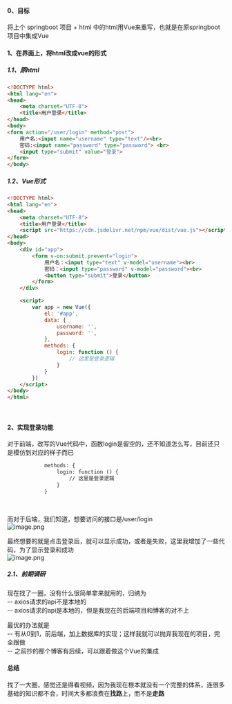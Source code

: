 #### 0、目标
将上个 springboot 项目 + html 中的html用Vue来重写，也就是在原springboot项目中集成Vue
<br />
#### 1、在界面上，将html改成vue的形式
##### 1.1、原html
```html
<!DOCTYPE html>
<html lang="en">
<head>
    <meta charset="UTF-8">
    <title>用户登录</title>
</head>
<body>
<form action="/user/login" method="post">
    用户名:<input name="username" type="text"/><br>
    密码:<input name="password" type="password"> <br>
    <input type="submit" value="登录">
</form>
</body>
```
##### 1.2、Vue形式
```html
<!DOCTYPE html>
<html lang="en">
<head>
    <meta charset="UTF-8">
    <title>用户登录</title>
    <script src="https://cdn.jsdelivr.net/npm/vue/dist/vue.js"></script>
</head>
<body>
    <div id="app">
        <form v-on:submit.prevent="login">
            用户名：<input type="text" v-model="username"><br>
            密码：<input type="password" v-model="password"><br>
            <button type="submit">登录</button>
        </form>
    </div>

    <script>
        var app = new Vue({
            el: '#app',
            data: {
                username: '',
                password: '',
            },
            methods: {
                login: function () {
                    // 这里是登录逻辑
                }
            }
        })
    </script>
</body>
</html>
```
<br />

#### 2、实现登录功能
对于前端，改写的Vue代码中，函数login是留空的，还不知道怎么写，目前还只是模仿到对应的样子而已
```html
            methods: {
                login: function () {
                    // 这里是登录逻辑
                }
            }
```
<br />

而对于后端，我们知道，想要访问的接口是/user/login<br />![image.png](https://cdn.jsdelivr.net/gh/Canwaiting/picfornote/202304081425539.png)
<br />

最终想要的就是点击登录后，就可以显示成功，或者是失败，这里我增加了一些代码，为了显示登录和成功<br />![image.png](https://cdn.jsdelivr.net/gh/Canwaiting/picfornote/202304081428202.png)
<br />

##### 2.1、前期调研
现在找了一圈，没有什么很简单拿来就用的，归纳为<br />-- axios请求的api不是本地的<br />-- axios请求的api是本地的，但是我现在的后端项目和博客的对不上
<br />

最优的办法就是<br />-- 有从0到1，前后端，加上数据库的实现；这样我就可以抛弃我现在的项目，完全跟做<br />-- 之前抄的那个博客有后续，可以跟着做这个Vue的集成
<br />

#### 总结
找了一大圈，感觉还是得看视频，因为我现在根本就没有一个完整的体系，连很多基础的知识都不会，时间大多都浪费在**找路**上，而不是**走路**
